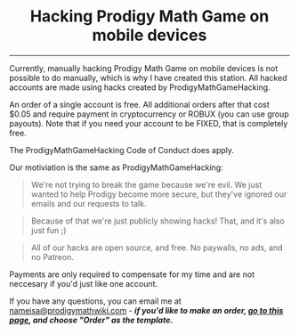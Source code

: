 <h1 align="center">Hacking Prodigy Math Game on mobile devices</h1>

<hr/>

Currently, manually hacking Prodigy Math Game on mobile devices is not possible to do manually, which is why I have created this station. All hacked accounts are made using hacks created by ProdigyMathGameHacking.

An order of a single account is free. All additional orders after that cost $0.05 and require payment in cryptocurrency or ROBUX (you can use group payouts). Note that if you need your account to be FIXED, that is completely free.

The ProdigyMathGameHacking Code of Conduct does apply.

Our motiviation is the same as ProdigyMathGameHacking:

> We're not trying to break the game because we're evil. We just wanted to help Prodigy become more secure, but they've ignored our emails and our requests to talk.

> Because of that we're just publicly showing hacks! That, and it's also just fun ;)

> All of our hacks are open source, and free. No paywalls, no ads, and no Patreon.

Payments are only required to compensate for my time and are not neccesary if you'd just like one account.

If you have any questions, you can email me at nameisa@prodigymathwiki.com - <b><i>if you'd like to make an order, <a href="https://github.com/NameIsA/Mobile-Device-Prodigy-Hacking/issues/new/choose">go to this page</a>, and choose "Order" as the template.</i></b>

